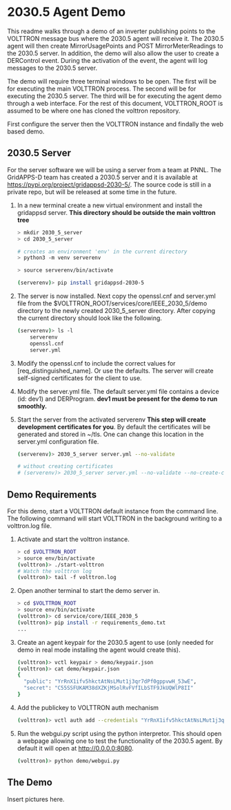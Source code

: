 # 2030.5 Agent Demo

This readme walks through a demo of an inverter publishing points to the VOLTTRON message bus where the 2030.5 agent will receive it.  The 2030.5 agent will then create MirrorUsagePoints and POST MirrorMeterReadings to the 2030.5 server.  In addition, the demo will also allow the user to create a DERControl event.  During the activation of the event, the agent will log messages to the 2030.5 server.

The demo will require three terminal windows to be open.  The first will be for executing the main VOLTTRON process.  The second will be for executing the 2030.5 server.  The third will be for executing the agent demo through a web interface.  For the rest of this document, VOLTTRON_ROOT is assumed to be where one has cloned the volttron repository.

First configure the server then the VOLTTRON instance and findally the web based demo.

## 2030.5 Server

For the server software we will be using a server from a team at PNNL.  The GridAPPS-D team has created a 2030.5 server and it is available at <https://pypi.org/project/gridappsd-2030-5/>.  The source code is still in a private repo, but will be released at some time in the future.

1. In a new terminal create a new virtual environment and install the gridappsd server.  **This directory should be outside the main volttron tree**

    ```bash
    > mkdir 2030_5_server
    > cd 2030_5_server

    # creates an environment 'env' in the current directory
    > python3 -m venv serverenv

    > source serverenv/bin/activate

    (serverenv)> pip install gridappsd-2030-5
    ```

1. The server is now installed.  Next copy the openssl.cnf and server.yml file from the $VOLTTRON_ROOT/services/core/IEEE_2030_5/demo directory to the newly created 2030_5_server directory.  After copying the current directory should look like the following.

    ```bash
    (serverenv)> ls -l
        serverenv
        openssl.cnf
        server.yml
    ```

1. Modify the openssl.cnf to include the correct values for [req_distinguished_name].  Or use the defaults.  The server will create self-signed certificates for the client to use.

1. Modify the server.yml file.  The default server.yml file contains a device (id: dev1) and DERProgram.  **dev1 must be present for the demo to run smoothly.**

1. Start the server from the activated serverenv **This step will create development certificates for you**.  By default the certificates will be generated and stored in ~/tls.  One can change this location in the server.yml configuration file.

    ```bash
    (serverenv)> 2030_5_server server.yml --no-validate

    # without creating certificates
    # (serverenv)> 2030_5_server server.yml --no-validate --no-create-certs
    ```

## Demo Requirements

For this demo, start a VOLTTRON default instance from the command line.  The following command will start VOLTTRON in the background writing to a volttron.log file.

1. Activate and start the volttron instance.

    ```bash
    > cd $VOLTTRON_ROOT
    > source env/bin/activate
    (volttron)> ./start-volttron
    # Watch the volttron log
    (volttron)> tail -f volttron.log
    ```

1. Open another terminal to start the demo server in.  

    ```bash
    > cd $VOLTTRON_ROOT
    > source env/bin/activate
    (volttron)> cd service/core/IEEE_2030_5
    (volttron)> pip install -r requirements_demo.txt
    ...
    ```

1. Create an agent keypair for the 2030.5 agent to use (only needed for demo in real mode installing the agent would create this).

    ```bash
    (volttron)> vctl keypair > demo/keypair.json
    (volttron)> cat demo/keypair.json
    {
      "public": "YrRnX1ifv5hkctAtNsLMut1j3qr7dPf0gppvwH_53wE",
      "secret": "C55SSFUKAM38dXZKjMSolRvFVfILbSTF9JkUQWlP8II"
    }
    ```

1. Add the publickey to VOLTTRON auth mechanism

    ```bash
    (volttron)> vctl auth add --credentials "YrRnX1ifv5hkctAtNsLMut1j3qr7dPf0gppvwH_53wE" --user_id inverter1
    ```

1. Run the webgui.py script using the python interpretor.  This should open a webpage allowing one to test the functionality of the 2030.5 agent.  By default it will open at <http://0.0.0.0:8080>.

    ```bash
    (volttron)> python demo/webgui.py
    ```

## The Demo

Insert pictures here.
